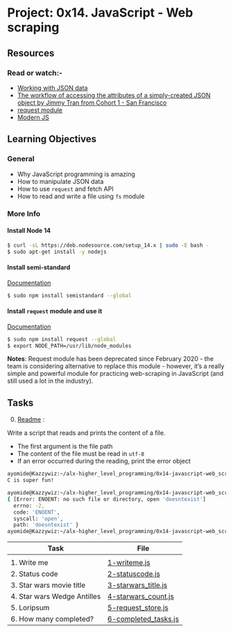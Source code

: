 # Project: 0x14. JavaScript - Web scraping

## Resources

### Read or watch:-

- [Working with JSON data](https://developer.mozilla.org/en-US/docs/Learn/JavaScript/Objects/JSON)
- [The workflow of accessing the attributes of a simply-created JSON object by Jimmy Tran from Cohort 1 - San Francisco](https://medium.com/@vietkieutie/the-workflow-of-accessing-the-attributes-of-a-simply-created-json-object-82a5b33e2319)
- [request module](https://github.com/request/request)
- [Modern JS](https://github.com/mbeaudru/modern-js-cheatsheet)

## Learning Objectives

### General

- Why JavaScript programming is amazing
- How to manipulate JSON data
- How to use `request` and fetch API
- How to read and write a file using `fs` module

### More Info

#### Install Node 14

```sh
$ curl -sL https://deb.nodesource.com/setup_14.x | sudo -E bash -
$ sudo apt-get install -y nodejs
```

#### Install semi-standard

[Documentation](https://github.com/standard/semistandard)

```sh
$ sudo npm install semistandard --global
```

#### Install `request` module and use it

[Documentation](https://github.com/request/request)

```sh
$ sudo npm install request --global
$ export NODE_PATH=/usr/lib/node_modules
```

**Notes**: Request module has been deprecated since February 2020 - the team is considering alternative to replace this module - however, it’s a really simple and powerful module for practicing web-scraping in JavaScript (and still used a lot in the industry).

## Tasks

0. [Readme](./0-readme.js) :

Write a script that reads and prints the content of a file.

- The first argument is the file path
- The content of the file must be read in `utf-8`
- If an error occurred during the reading, print the error object

```sh
ayomide@Kazzywiz:~/alx-higher_level_programming/0x14-javascript-web_scraping$ ./0-readme.js cisfun 
C is super fun!

ayomide@Kazzywiz:~/alx-higher_level_programming/0x14-javascript-web_scraping$ ./0-readme.js doesntexist
{ [Error: ENOENT: no such file or directory, open 'doesntexist']
  errno: -2,
  code: 'ENOENT',
  syscall: 'open',
  path: 'doesntexist' }
ayomide@Kazzywiz:~/alx-higher_level_programming/0x14-javascript-web_scraping$ 
```

| Task                        | File                                           |
| --------------------------- | ---------------------------------------------- |
|                    |
| 1. Write me                 | [1-writeme.js](./1-writeme.js)                 |
| 2. Status code              | [2-statuscode.js](./2-statuscode.js)           |
| 3. Star wars movie title    | [3-starwars_title.js](./3-starwars_title.js)   |
| 4. Star wars Wedge Antilles | [4-starwars_count.js](./4-starwars_count.js)   |
| 5. Loripsum                 | [5-request_store.js](./5-request_store.js)     |
| 6. How many completed?      | [6-completed_tasks.js](./6-completed_tasks.js) |
